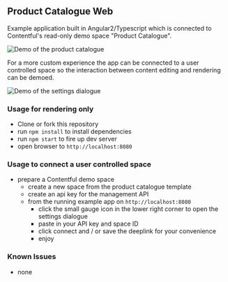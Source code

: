 ## Product Catalogue Web

Example application built in Angular2/Typescript which is connected to Contentful's
read-only demo space "Product Catalogue".

![Demo of the product catalogue](https://raw.githubusercontent.com/contentful-labs/product-catalogue-web.ts/master/src/images/product-catalogue-products.png?token=AGjAM0nuDDtVR5f0nlSPA2zNd-Dbe69vks5W3Y2mwA%3D%3D)

For a more custom experience the app can be connected to a user controlled space so the 
interaction between content editing and rendering can be demoed.

![Demo of the settings dialogue](https://raw.githubusercontent.com/contentful-labs/product-catalogue-web.ts/master/src/images/product-catalogue-settings.png?token=AGjAM_KgpsuzR6all1ia61DQEOmQckAdks5W3Y3zwA%3D%3D)

### Usage for rendering only

- Clone or fork this repository
- run `npm install` to install dependencies
- run `npm start` to fire up dev server
- open browser to `http://localhost:8080`

### Usage to connect a user controlled space
- prepare a Contentful demo space
    - create a new space from the product catalogue template
    - create an api key for the management API
    - from the running example app on `http://localhost:8080`
        - click the small gauge icon in the lower right corner to open the settings dialogue
        - paste in your API key and space ID
        - click connect and / or save the deeplink for your convenience
        - enjoy

### Known Issues
- none
